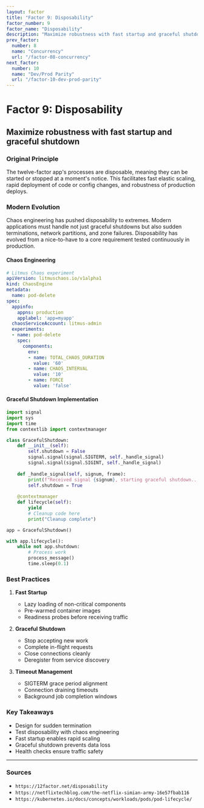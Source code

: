 ```yaml
---
layout: factor
title: "Factor 9: Disposability"
factor_number: 9
factor_name: "Disposability"
description: "Maximize robustness with fast startup and graceful shutdown"
prev_factor:
  number: 8
  name: "Concurrency"
  url: "/factor-08-concurrency"
next_factor:
  number: 10
  name: "Dev/Prod Parity"
  url: "/factor-10-dev-prod-parity"
---
```


# Factor 9: Disposability

## Maximize robustness with fast startup and graceful shutdown

### Original Principle

The twelve-factor app's processes are disposable, meaning they can be started or stopped at a moment's notice. This facilitates fast elastic scaling, rapid deployment of code or config changes, and robustness of production deploys.

### Modern Evolution

Chaos engineering has pushed disposability to extremes. Modern applications must handle not just graceful shutdowns but also sudden terminations, network partitions, and zone failures. Disposability has evolved from a nice-to-have to a core requirement tested continuously in production.

#### Chaos Engineering

```yaml
# Litmus Chaos experiment
apiVersion: litmuschaos.io/v1alpha1
kind: ChaosEngine
metadata:
  name: pod-delete
spec:
  appinfo:
    appns: production
    applabel: 'app=myapp'
  chaosServiceAccount: litmus-admin
  experiments:
  - name: pod-delete
    spec:
      components:
        env:
        - name: TOTAL_CHAOS_DURATION
          value: '60'
        - name: CHAOS_INTERVAL
          value: '10'
        - name: FORCE
          value: 'false'
```

#### Graceful Shutdown Implementation

```python
import signal
import sys
import time
from contextlib import contextmanager

class GracefulShutdown:
    def __init__(self):
        self.shutdown = False
        signal.signal(signal.SIGTERM, self._handle_signal)
        signal.signal(signal.SIGINT, self._handle_signal)
    
    def _handle_signal(self, signum, frame):
        print(f"Received signal {signum}, starting graceful shutdown...")
        self.shutdown = True
    
    @contextmanager
    def lifecycle(self):
        yield
        # Cleanup code here
        print("Cleanup complete")

app = GracefulShutdown()

with app.lifecycle():
    while not app.shutdown:
        # Process work
        process_message()
        time.sleep(0.1)
```

### Best Practices

1. **Fast Startup**
    
    - Lazy loading of non-critical components
    - Pre-warmed container images
    - Readiness probes before receiving traffic
2. **Graceful Shutdown**
    
    - Stop accepting new work
    - Complete in-flight requests
    - Close connections cleanly
    - Deregister from service discovery
3. **Timeout Management**
    
    - SIGTERM grace period alignment
    - Connection draining timeouts
    - Background job completion windows

### Key Takeaways

- Design for sudden termination
- Test disposability with chaos engineering
- Fast startup enables rapid scaling
- Graceful shutdown prevents data loss
- Health checks ensure traffic safety

---

### Sources

- `https://12factor.net/disposability`
- `https://netflixtechblog.com/the-netflix-simian-army-16e57fbab116`
- `https://kubernetes.io/docs/concepts/workloads/pods/pod-lifecycle/`